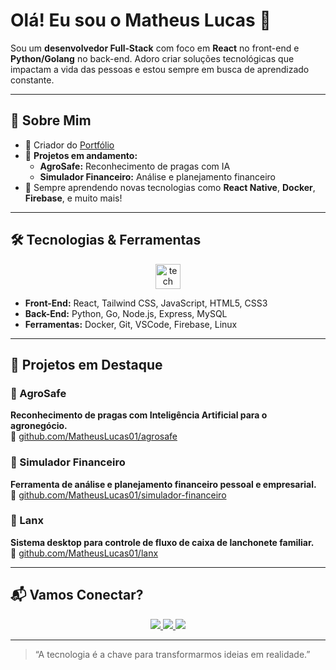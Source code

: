 # Olá! Eu sou o Matheus Lucas 🚀

Sou um **desenvolvedor Full‑Stack** com foco em **React** no front-end e **Python/Golang** no back-end. Adoro criar soluções tecnológicas que impactam a vida das pessoas e estou sempre em busca de aprendizado constante.

---

## 🔹 Sobre Mim

- 💼 Criador do [Portfólio](https://matheuscode.com.br)  
- 🚀 **Projetos em andamento:**  
  - **AgroSafe:** Reconhecimento de pragas com IA
  - **Simulador Financeiro:** Análise e planejamento financeiro
- 🌱 Sempre aprendendo novas tecnologias como **React Native**, **Docker**, **Firebase**, e muito mais!

---

## 🛠️ Tecnologias & Ferramentas

<div align="center">
  <img src="https://skillicons.dev/icons?i=js,react,go,python,html,css,docker,git,vscode,mysql" alt="tech icons" height="40" />
</div>

- **Front-End:** React, Tailwind CSS, JavaScript, HTML5, CSS3  
- **Back-End:** Python, Go, Node.js, Express, MySQL  
- **Ferramentas:** Docker, Git, VSCode, Firebase, Linux  

---

## 📖 Projetos em Destaque

### 🚜 AgroSafe  
**Reconhecimento de pragas com Inteligência Artificial para o agronegócio.**  
🔗 [github.com/MatheusLucas01/agrosafe](https://github.com/MatheusLucas01/agrosafe)

### 💸 Simulador Financeiro  
**Ferramenta de análise e planejamento financeiro pessoal e empresarial.**  
🔗 [github.com/MatheusLucas01/simulador-financeiro](https://github.com/MatheusLucas01/simulador-financeiro)

### 🍔 Lanx  
**Sistema desktop para controle de fluxo de caixa de lanchonete familiar.**  
🔗 [github.com/MatheusLucas01/lanx](https://github.com/MatheusLucas01/lanx)

---

## 📬 Vamos Conectar?

<p align="center">
  <a href="https://linkedin.com/in/matheussouza1s" title="LinkedIn">
    <img src="https://img.shields.io/badge/LinkedIn-0077B5?style=for-the-badge&logo=linkedin&logoColor=white"/>
  </a>
  <a href="mailto:matheuslucasdesouza22@gmail.com" title="E-mail">
    <img src="https://img.shields.io/badge/Email-D14836?style=for-the-badge&logo=gmail&logoColor=white"/>
  </a>
  <a href="https://github.com/MatheusLucas01" title="GitHub">
    <img src="https://img.shields.io/badge/GitHub-181717?style=for-the-badge&logo=github&logoColor=white"/>
  </a>
</p>

---

> “A tecnologia é a chave para transformarmos ideias em realidade.”
